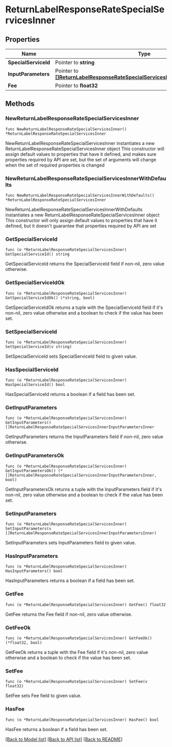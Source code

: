 # ReturnLabelResponseRateSpecialServicesInner

## Properties

Name | Type | Description | Notes
------------ | ------------- | ------------- | -------------
**SpecialServiceId** | Pointer to **string** | Description | [optional] 
**InputParameters** | Pointer to [**[]ReturnLabelResponseRateSpecialServicesInnerInputParametersInner**](ReturnLabelResponseRateSpecialServicesInnerInputParametersInner.md) |  | [optional] 
**Fee** | Pointer to **float32** | Description | [optional] 

## Methods

### NewReturnLabelResponseRateSpecialServicesInner

`func NewReturnLabelResponseRateSpecialServicesInner() *ReturnLabelResponseRateSpecialServicesInner`

NewReturnLabelResponseRateSpecialServicesInner instantiates a new ReturnLabelResponseRateSpecialServicesInner object
This constructor will assign default values to properties that have it defined,
and makes sure properties required by API are set, but the set of arguments
will change when the set of required properties is changed

### NewReturnLabelResponseRateSpecialServicesInnerWithDefaults

`func NewReturnLabelResponseRateSpecialServicesInnerWithDefaults() *ReturnLabelResponseRateSpecialServicesInner`

NewReturnLabelResponseRateSpecialServicesInnerWithDefaults instantiates a new ReturnLabelResponseRateSpecialServicesInner object
This constructor will only assign default values to properties that have it defined,
but it doesn't guarantee that properties required by API are set

### GetSpecialServiceId

`func (o *ReturnLabelResponseRateSpecialServicesInner) GetSpecialServiceId() string`

GetSpecialServiceId returns the SpecialServiceId field if non-nil, zero value otherwise.

### GetSpecialServiceIdOk

`func (o *ReturnLabelResponseRateSpecialServicesInner) GetSpecialServiceIdOk() (*string, bool)`

GetSpecialServiceIdOk returns a tuple with the SpecialServiceId field if it's non-nil, zero value otherwise
and a boolean to check if the value has been set.

### SetSpecialServiceId

`func (o *ReturnLabelResponseRateSpecialServicesInner) SetSpecialServiceId(v string)`

SetSpecialServiceId sets SpecialServiceId field to given value.

### HasSpecialServiceId

`func (o *ReturnLabelResponseRateSpecialServicesInner) HasSpecialServiceId() bool`

HasSpecialServiceId returns a boolean if a field has been set.

### GetInputParameters

`func (o *ReturnLabelResponseRateSpecialServicesInner) GetInputParameters() []ReturnLabelResponseRateSpecialServicesInnerInputParametersInner`

GetInputParameters returns the InputParameters field if non-nil, zero value otherwise.

### GetInputParametersOk

`func (o *ReturnLabelResponseRateSpecialServicesInner) GetInputParametersOk() (*[]ReturnLabelResponseRateSpecialServicesInnerInputParametersInner, bool)`

GetInputParametersOk returns a tuple with the InputParameters field if it's non-nil, zero value otherwise
and a boolean to check if the value has been set.

### SetInputParameters

`func (o *ReturnLabelResponseRateSpecialServicesInner) SetInputParameters(v []ReturnLabelResponseRateSpecialServicesInnerInputParametersInner)`

SetInputParameters sets InputParameters field to given value.

### HasInputParameters

`func (o *ReturnLabelResponseRateSpecialServicesInner) HasInputParameters() bool`

HasInputParameters returns a boolean if a field has been set.

### GetFee

`func (o *ReturnLabelResponseRateSpecialServicesInner) GetFee() float32`

GetFee returns the Fee field if non-nil, zero value otherwise.

### GetFeeOk

`func (o *ReturnLabelResponseRateSpecialServicesInner) GetFeeOk() (*float32, bool)`

GetFeeOk returns a tuple with the Fee field if it's non-nil, zero value otherwise
and a boolean to check if the value has been set.

### SetFee

`func (o *ReturnLabelResponseRateSpecialServicesInner) SetFee(v float32)`

SetFee sets Fee field to given value.

### HasFee

`func (o *ReturnLabelResponseRateSpecialServicesInner) HasFee() bool`

HasFee returns a boolean if a field has been set.


[[Back to Model list]](../README.md#documentation-for-models) [[Back to API list]](../README.md#documentation-for-api-endpoints) [[Back to README]](../README.md)


